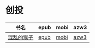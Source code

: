 # 创投

| 书名 | epub | mobi | azw3 |
| --- | --- | --- | --- |
| [混乱的猴子](http://ct.dalanmei.com/f/31084289-571814618-a20e62) | [epub](http://ct.dalanmei.com/f/31084289-571814618-a20e62) | [mobi](http://ct.dalanmei.com/f/31084289-571543998-10d15a) | [azw3](http://ct.dalanmei.com/f/31084289-572196748-d2a86a) |
